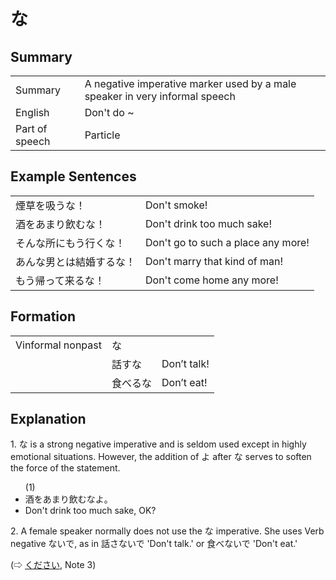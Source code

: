# な

## Summary

<table><tr>   <td>Summary</td>   <td>A negative imperative marker used by a male speaker in very informal speech</td></tr><tr>   <td>English</td>   <td>Don't do ~</td></tr><tr>   <td>Part of speech</td>   <td>Particle</td></tr></table>

## Example Sentences

<table><tr>   <td>煙草を吸うな！</td>   <td>Don't smoke!</td></tr><tr>   <td>酒をあまり飲むな！</td>   <td>Don't drink too much sake!</td></tr><tr>   <td>そんな所にもう行くな！</td>   <td>Don't go to such a place any more!</td></tr><tr>   <td>あんな男とは結婚するな！</td>   <td>Don't marry that kind of man!</td></tr><tr>   <td>もう帰って来るな！</td>   <td>Don't come home any more!</td></tr></table>

## Formation

<table class="table"> <tbody><tr class="tr head"> <td class="td"><span class="bold"><span>Vinformal nonpast</span></span></td> <td class="td"><span class="concept">な</span> </td> <td class="td"><span>&nbsp;</span></td> </tr> <tr class="tr"> <td class="td"><span>&nbsp;</span></td> <td class="td"><span>話す<span class="concept">な</span></span> </td> <td class="td"><span>Don’t    talk!</span></td> </tr> <tr class="tr"> <td class="td"><span>&nbsp;</span></td> <td class="td"><span>食べる<span class="concept">な</span></span> </td> <td class="td"><span>Don’t    eat!</span></td> </tr></tbody></table>

## Explanation

<p>1. <span class="cloze">な</span> is a strong negative imperative and is seldom used except in highly emotional situations. However, the addition of よ after <span class="cloze">な</span> serves to soften the force of the statement.</p>  <ul>(1) <li>酒をあまり飲む<span class="cloze">な</span>よ。</li> <li>Don't drink too much sake, OK?</li> </ul>  <p>2. A female speaker normally does not use the <span class="cloze">な</span> imperative. She uses Verb negative ないで, as in 話さないで 'Don't talk.' or 食べないで 'Don't eat.'</p>  <p>(⇨ <a href="#㊦ 下さい・ください">ください</a>, Note 3)</p>

